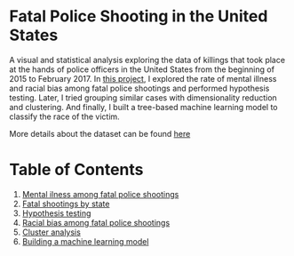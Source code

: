 # Fatal Police Shooting in the United States
A visual and statistical analysis exploring the data of killings that took place at the hands of police officers in the United States from the beginning of 2015 to February 2017. In [this project](notebook.ipynb), I explored the rate of mental illness and racial bias among fatal police shootings and performed hypothesis testing. Later, I tried grouping similar cases with dimensionality reduction and clustering. And finally, I built a tree-based machine learning model to classify the race of the victim.

More details about the dataset can be found [here](https://www.kaggle.com/washingtonpost/police-shootings)

# Table of Contents
1. [Mental ilness among fatal police shootings](notebook.ipynb)
2. [Fatal shootings by state](notebook.ipynb)
3. [Hypothesis testing](notebook.ipynb)
4. [Racial bias among fatal police shootings](notebook.ipynb)
5. [Cluster analysis](notebook.ipynb)
6. [Building a machine learning model](notebook.ipynb)

